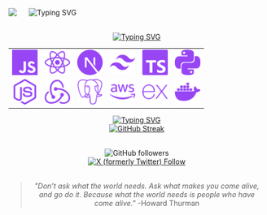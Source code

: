 
  <img src='https://i.giphy.com/media/v1.Y2lkPTc5MGI3NjExYzBrdW11bzVqb2trNnB6ZHg4dTJlbHJ6dnpkdWwybTQzZXg1YTc1YiZlcD12MV9pbnRlcm5hbF9naWZfYnlfaWQmY3Q9cw/d7O6RdWEfvGJNtKowA/giphy.gif' width='40px' align='left'></img>
  <img src="https://readme-typing-svg.demolab.com?font=JetBrains+Mono&weight=600&center=false&duration=3000&pause=2000&color=9745f5&width=435&lines=Salut+Mon+Ami!;I'm+Nikhil+-+Developer+from+India;I+love+creating+things." alt="Typing SVG" />
  </a>

<div align='center'>
<br>
  <a href="https://git.io/typing-svg">
    <img src="https://readme-typing-svg.herokuapp.com?font=JetBrains+Mono&center=true&weight=600&size=16&duration=1000&pause=1000&color=9745f5&repeat=false&width=435&lines=I+can+work+with" alt="Typing SVG" />
  </a>

  <table>
    <tr>
      <td><img src="./assets/icons/javascript.svg" alt="JavaScript" width="50"></td>
      <td><img src="./assets/icons/react.svg" alt="React" width="50"></td>
      <td><img src="./assets/icons/nextjs.svg" alt="Next.js" width="50"></td>
      <td><img src="./assets/icons/tailwind.svg" alt="Tailwind CSS" width="50"></td>
      <td><img src="./assets/icons/typescript.svg" alt="TypeScript" width="50"></td>
      <td><img src="./assets/icons/python.svg" alt="Python" width="50"></td>
    </tr>
    <tr>
      <td><img src="./assets/icons/nodejs.svg" alt="Node.js" width="50"></td>
      <td><img src="./assets/icons/redux.svg" alt="Redux" width="50"></td>
      <td><img src="./assets/icons/postgresql.svg" alt="PostgreSQL" width="50"></td>
      <td><img src="./assets/icons/aws.svg" alt="AWS" width="50"></td>
      <td><img src="./assets/icons/express.svg" alt="Express.js" width="50"></td>
      <td><img src="./assets/icons/docker.svg" alt="Docker" width="50"></td>
    </tr>
  </table>

  <a href="https://git.io/typing-svg">
    <img src="https://readme-typing-svg.herokuapp.com?font=JetBrains+Mono&center=true&weight=600&duration=3000&pause=1000&size=16&color=9745f5&repeat=false&width=435&lines=Github+Stats" alt="Typing SVG" />
  </a>
  <br>
  <a href="https://git.io/streak-stats">
    <img src="https://streak-stats.demolab.com?user=nickkcode&theme=midnight-purple&stroke=9745f5&dates=9745f5&border=9745f5&background=00000000" alt="GitHub Streak" />
  </a>

  <br>
<br>  

![GitHub followers](https://img.shields.io/github/followers/nickkcode?style=social&logo=github&logoColor=%239745f5&label=Github&labelColor=%239745f5&color=%239745f5)
<br>
<a href='https://x.com/nickkcode'>
[![X (formerly Twitter) Follow](https://img.shields.io/twitter/follow/nickkcode?style=social&logoColor=%239745f5&labelColor=%239745f5&color=%239745f5)
](https://img.shields.io/twitter/follow/nickkcode?style=social&logoColor=%239745f5&labelColor=%239745f5&color=9745f5)
</a>
<br>
<br>

> _"Don’t ask what the world needs. Ask what makes you come alive, and go do it. Because what the world needs is people who have come alive."_ -Howard Thurman

</div>
